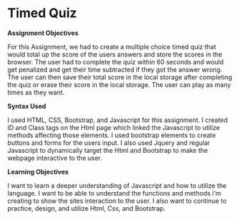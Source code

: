 

# Timed Quiz


**Assignment Objectives**

For this Assignment, we had to create a multiple choice  timed quiz that would total up the score of  the users  answers and store the scores  in the browser. The user had to complete the quiz within 60 seconds and would get penalized  and get their time subtracted if they got the answer wrong. The user can then save their  total score in  the local storage after completing the quiz or erase their  score in the local storage. The user can play as many times as they want.

**Syntax Used**

I used HTML, CSS,  Bootstrap, and Javascript for this assignment. I created ID and Class tags on the Html page which linked the Javascript to utilize methods affecting those elements.  I used bootstrap elements to create buttons and forms for the users input. I also used Jquery and regular Javascript to   dynamically target the Html and Bootstrap to make the webpage interactive to the user.

**Learning Objectives**

I want to learn  a deeper understanding of Javascript and how to utilize the language. I want to be able to understand the functions and methods i'm  creating to  show the sites interaction to the user. I also want to continue to practice, design, and utilize Html, Css, and Bootstrap.